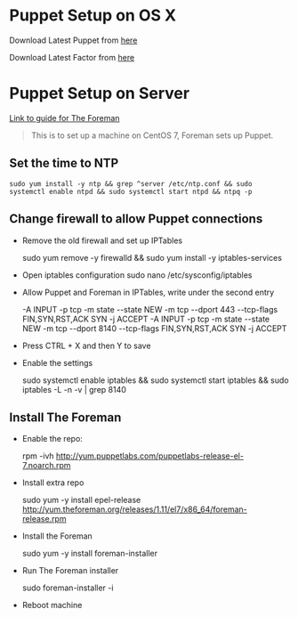 # Puppet Setup on OS X
Download Latest Puppet from [here](https://downloads.puppetlabs.com/mac/)

Download Latest Factor from [here](https://downloads.puppetlabs.com/mac/)

# Puppet Setup on Server
[Link to guide for The Foreman](http://theforeman.org/manuals/1.11/quickstart_guide.html)
> This is to set up a machine on CentOS 7, Foreman sets up Puppet.

## Set the time to NTP
    sudo yum install -y ntp && grep ^server /etc/ntp.conf && sudo systemctl enable ntpd && sudo systemctl start ntpd && ntpq -p

## Change firewall to allow Puppet connections

- Remove the old firewall and set up IPTables

    sudo yum remove -y firewalld && sudo yum install -y iptables-services

- Open iptables configuration
    sudo nano /etc/sysconfig/iptables

- Allow Puppet and Foreman in IPTables, write under the second entry

    -A INPUT -p tcp -m state --state NEW -m tcp --dport 443 --tcp-flags FIN,SYN,RST,ACK SYN -j ACCEPT
    -A INPUT -p tcp -m state --state NEW -m tcp --dport 8140 --tcp-flags FIN,SYN,RST,ACK SYN -j ACCEPT

- Press CTRL + X and then Y to save

- Enable the settings

    sudo systemctl enable iptables && sudo systemctl start iptables && sudo iptables -L -n -v | grep 8140

## Install The Foreman
- Enable the repo:

    rpm -ivh http://yum.puppetlabs.com/puppetlabs-release-el-7.noarch.rpm


- Install extra repo

    sudo yum -y install epel-release http://yum.theforeman.org/releases/1.11/el7/x86_64/foreman-release.rpm


- Install the Foreman

    sudo yum -y install foreman-installer


- Run The Foreman installer

    sudo foreman-installer -i


- Reboot machine
